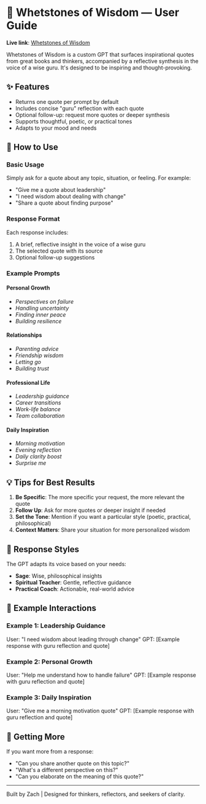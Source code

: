 # 📖 Whetstones of Wisdom — User Guide

**Live link**: [Whetstones of Wisdom](https://chatgpt.com/g/g-684f14859ac081918b2fea65cdbcf98d-whetstones-of-wisdom)

Whetstones of Wisdom is a custom GPT that surfaces inspirational quotes from great books and thinkers, accompanied by a reflective synthesis in the voice of a wise guru. It's designed to be inspiring and thought-provoking.

## ✨ Features

- Returns one quote per prompt by default
- Includes concise "guru" reflection with each quote
- Optional follow-up: request more quotes or deeper synthesis
- Supports thoughtful, poetic, or practical tones
- Adapts to your mood and needs

## 🎯 How to Use

### Basic Usage
Simply ask for a quote about any topic, situation, or feeling. For example:
- "Give me a quote about leadership"
- "I need wisdom about dealing with change"
- "Share a quote about finding purpose"

### Response Format
Each response includes:
1. A brief, reflective insight in the voice of a wise guru
2. The selected quote with its source
3. Optional follow-up suggestions

### Example Prompts

#### Personal Growth
- *Perspectives on failure*
- *Handling uncertainty*
- *Finding inner peace*
- *Building resilience*

#### Relationships
- *Parenting advice*
- *Friendship wisdom*
- *Letting go*
- *Building trust*

#### Professional Life
- *Leadership guidance*
- *Career transitions*
- *Work-life balance*
- *Team collaboration*

#### Daily Inspiration
- *Morning motivation*
- *Evening reflection*
- *Daily clarity boost*
- *Surprise me*

## 💡 Tips for Best Results

1. **Be Specific**: The more specific your request, the more relevant the quote
2. **Follow Up**: Ask for more quotes or deeper insight if needed
3. **Set the Tone**: Mention if you want a particular style (poetic, practical, philosophical)
4. **Context Matters**: Share your situation for more personalized wisdom

## 🎨 Response Styles

The GPT adapts its voice based on your needs:
- **Sage**: Wise, philosophical insights
- **Spiritual Teacher**: Gentle, reflective guidance
- **Practical Coach**: Actionable, real-world advice

## 📝 Example Interactions

### Example 1: Leadership Guidance
User: "I need wisdom about leading through change"
GPT: [Example response with guru reflection and quote]

### Example 2: Personal Growth
User: "Help me understand how to handle failure"
GPT: [Example response with guru reflection and quote]

### Example 3: Daily Inspiration
User: "Give me a morning motivation quote"
GPT: [Example response with guru reflection and quote]

## 🔄 Getting More

If you want more from a response:
- "Can you share another quote on this topic?"
- "What's a different perspective on this?"
- "Can you elaborate on the meaning of this quote?"

---

Built by Zach | Designed for thinkers, reflectors, and seekers of clarity.